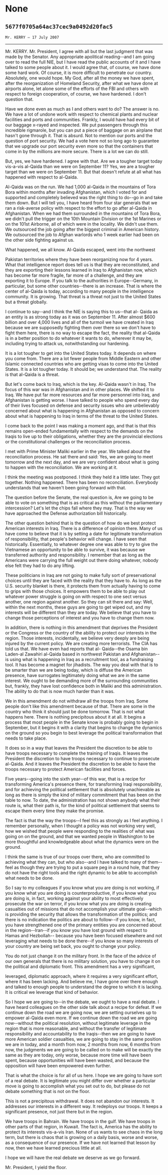 # None
## `5677f0705a64ac37cec9a0492d20fac5`
`Mr. KERRY — 17 July 2007`

---


Mr. KERRY. Mr. President, I agree with all but the last judgment that 
was made by the Senator. Any appropriate apolitical reading--and I am 
going over to read the full NIE, but I have read the public accounts of 
it and I have talked to some people about it. I would agree that, of 
course, we have done some hard work. Of course, it is more difficult to 
penetrate our country. Absolutely, one would hope. My God, after all 
the money we have spent, after the reorganization of Homeland Security, 
after what we have done at airports alone, let alone some of the 
efforts of the FBI and others with respect to foreign cooperation, of 
course, we have hardened. I don't question that.

Have we done even as much as I and others want to do? The answer is 
no. We have a lot of undone work with respect to chemical plants and 
nuclear facilities and ports and communities. Frankly, I would have had 
every bit of our baggage x-rayed and inspected. We put passengers 
through this incredible rigmarole, but you can put a piece of baggage 
on an airplane that hasn't gone through it. That is absurd. Not to 
mention our ports and the question of port security. We had a vote here 
not so long ago to guarantee that we upgrade our port security even 
more so that the containers that come in by the millions are more 
secure. There is a lot we can do still.

But, yes, we have hardened. I agree with that. Are we a tougher 
target today vis-a-vis al-Qaida than we were on September 11? Yes, we 
are a tougher target than we were on September 11. But that doesn't 
refute at all what has happened with respect to al-Qaida.

Al-Qaida was on the run. We had 1,000 al-Qaida in the mountains of 
Tora Bora within months after invading Afghanistan, which I voted for 
and supported and completely believed was the right thing to do--go in 
and take them down. But I will tell you, I have heard from four star 
generals that we ran a risk-averse policy with respect to the effort to 
go after al-Qaida in Afghanistan. When we had them surrounded in the 
mountains of Tora Bora, we didn't pull the trigger on the 10th Mountain 
Division or the 1st Marines or on the 101st Airborne, all of which were 
in the locality. We didn't use them. We outsourced the job going after 
the biggest criminal in American history. We outsourced the job to 
Afghan warlords who 1 week earlier had been on the other side fighting 
against us.

What happened, we all know. Al-Qaida escaped, went into the northwest


Pakistan territories where they have been reorganizing now for 4 years. 
What that intelligence report does tell us is that they are 
reconstituted, and they are exporting their lessons learned in Iraq to 
Afghanistan now, which has become far more fragile, far more of a 
challenge, and they are exporting it to Europe. If you talk to the 
authorities in Europe--Germany, in particular, but some other 
countries--there is an increase. That is where the center of al-Qaida 
is today, according to many people in the intelligence community. It is 
growing. That threat is a threat not just to the United States but a 
threat globally.

I continue to say--and I think the NIE is saying this to us--that al-
Qaida as an entity is as strong today as it was on September 11. After 
almost $600 billion and over 4,000 lives and all of the turmoil we have 
created in Iraq because we are supposedly fighting them over there so 
we don't have to fight them here, there is no way to escape the fact, 
the reality that al-Qaida is in a better position to do whatever it 
wants to do, wherever it may be, including trying to attack us, 
notwithstanding our hardening.

It is a lot tougher to get into the United States today. It depends 
on where you come from. There are a lot fewer people from Middle 
Eastern and other Islamic connected countries who are getting visas to 
come into the United States. It is a lot tougher today. It should be; 
we understand that. The reality is that al-Qaida is a threat.

But let's come back to Iraq, which is the key. Al-Qaida wasn't in 
Iraq. The focus of this war was in Afghanistan and in other places. We 
shifted it to Iraq. We have put far more resources and far more 
personnel into Iraq, and Afghanistan is getting worse. I have talked to 
people who spend every day of their lives focused on defense and 
security issues who are unbelievably concerned about what is happening 
in Afghanistan as opposed to concern about what is happening to Iraq in 
terms of the threat to the United States.


I come back to the point I was making a moment ago, and that is that 
this remains open-ended fundamentally with respect to the demands on 
the Iraqis to live up to their obligations, whether they are the 
provincial elections or the constitutional challenges or the 
reconciliation process.

I met with Prime Minister Maliki earlier in the year. We talked about 
the reconciliation process. He sat there and said: Yes, we are going to 
meet tomorrow and the next day, and we are very confident about what is 
going to happen with the reconciliation. We are working at it.

I think the meeting was postponed. I think they held it a little 
later. They got together. Nothing happened. There has been no 
reconciliation. Everybody understands that we haven't been going 
forward with that.

The question before the Senate, the real question is, Are we going to 
be able to vote on something that is as critical as this without the 
parliamentary intercession? Let's let the chips fall where they may. 
That is the way we have approached the Defense authorization bill 
historically.

The other question behind that is the question of how do we best 
protect American interests in Iraq. There is a difference of opinion 
there. Many of us have come to believe that it is by setting a date for 
legitimate transformation of responsibility, that people's behavior 
will change. I have seen that historically. Essentially, to whatever 
degree one was able to try to give the Vietnamese an opportunity to be 
able to survive, it was because we transferred authority and 
responsibility. I remember that as long as the Americans were carrying 
the full weight out there doing whatever, nobody else felt they had to 
do any lifting.

These politicians in Iraq are not going to make fully sort of 
preservational choices until they are faced with the reality that they 
have to. As long as the U.S. security blanket is there, it protects 
them from actually having to come to grips with those choices. It 
empowers them to be able to play out whatever power struggle is going 
on with respect to one sect versus another, one region against another. 
So they can sit there and say: Well, within the next months, these guys 
are going to get wiped out, and my interests will be different than 
they are today. We believe that you have to change those perceptions of 
interest and you have to change them now.

In addition, there is nothing in this amendment that deprives the 
President or the Congress or the country of the ability to protect our 
interests in the region. Those interests, incidentally, we believe very 
deeply are being injured by the current policy. We are creating more 
terrorists. The CIA has told us that. We have even had reports that al-
Qaida--the Osama bin Laden-al Zawahiri al-Qaida based in northwest 
Pakistan and Afghanistan--is using what is happening in Iraq as a 
recruitment tool, as a fundraising tool. It has become a magnet for 
jihadists. The way you deal with that is to be smarter than we are 
being today, which is diffuse the American presence, have surrogates 
legitimately doing what we are in the same interest. We ought to be 
demanding more of the surrounding communities but, frankly, they have 
lost confidence both in Maliki and this administration. The ability to 
do that is now much harder than it was.

We in this amendment do not withdraw all the troops from Iraq. Some 
people don't like this amendment because of that. There are some in the 
country who think it should just be done tomorrow. That is not what 
happens here. There is nothing precipitous about it at all. It begins a 
process that most people in the Senate know is probably going to begin 
in September, but it begins it with a clarity that begins to change the 
dynamics on the ground so you begin to best leverage the political 
transformation that needs to take place.

It does so in a way that leaves the President the discretion to be 
able to have troops necessary to complete the training of Iraqis. It 
leaves the President the discretion to have troops necessary to 
continue to prosecute al-Qaida. And it leaves the President the 
discretion to be able to have the troops necessary to protect American 
facilities and forces.

Five years--going into the sixth year--of this war, that is a recipe 
for transforming America's presence there, for transforming Iraqi 
responsibility, and for achieving the political settlement that is 
absolutely unachievable as long as there is simply the kind of military 
commitment that has been on the table to now. To date, the 
administration has not shown anybody what their route is, what their 
path is, for the kind of political settlement that seems to escape them 
every time they make the promise.

The fact is that the way the troops--I feel this as strongly as I 
feel anything. I remember personally, when I thought a policy was not 
working very well, how we wished that people were responding to the 
realities of what was going on on the ground, and that we wanted people 
in Washington to be more thoughtful and knowledgeable about what the 
dynamics were on the ground.

I think the same is true of our troops over there, who are committed 
to achieving what they can, but who also--and I have talked to many of 
them--feel as though they are trying to put a square peg in a round 
hole, that they do not have the right tools and the right dynamic to be 
able to accomplish what needs to be done.

So I say to my colleagues if you know what you are doing is not 
working, if you know what you are doing is counterproductive, if you 
know what you are doing is, in fact, working against your ability to 
most effectively prosecute the war on terror, if you know what you are 
doing is creating casualties out of missions that do not accomplish 
your ultimate goal--which is providing the security that allows the 
transformation of the politics; and there is no indication the politics 
are about to follow--if you know, in fact, you have strengthened one of 
the primary entities you are concerned about in the region--Iran--if 
you know you have lost ground with respect to Hamas and Hezbollah--
because you have been focused elsewhere and not leveraging what needs 
to be done there--if you know so many interests of your country are 
being set back, you ought to change your policy.

You do not just change it on the military front. In the face of the 
advice of our own generals that there is no military solution, you have 
to change it on the political and diplomatic front. This amendment has 
a very significant,


leveraged, diplomatic approach, where it requires a very significant 
effort, where it has been lacking. And believe me, I have gone over 
there enough and talked to enough people to understand the degree to 
which it is lacking. It is critical we leverage that kind of behavior.

So I hope we are going to--in the debate, we ought to have a real 
debate. I have heard colleagues on the other side talk about a recipe 
for defeat. If we continue down the road we are going now, we are 
setting ourselves up to empower al-Qaida even more. If we continue down 
the road we are going now--without the political resolution, without 
legitimate leverage in the region that is more reasonable, and without 
the transfer of legitimate responsibility and accountability to the 
Iraqis--then we are going to have more American soldier casualties, we 
are going to stay in the same position we are in today, and a month 
from now, 2 months from now, 6 months from now, the judgments we are 
going to be called on to make will be exactly the same as they are 
today, only worse, because more time will have been spent, because 
opportunities will have been wasted, and because the opposition will 
have been empowered even further.

That is what the choice is for all of us here. I hope we are going to 
have sort of a real debate. It is legitimate you might differ over 
whether a particular move is going to accomplish what you set out to 
do, but please do not debate something that is not on the floor.

This is not a precipitous withdrawal. It does not abandon our 
interests. It addresses our interests in a different way. It redeploys 
our troops. It keeps a significant presence, not just there but in the 
region.

We have troops in Bahrain. We have troops in the gulf. We have troops 
in other parts of that region, in Kuwait. The fact is, America has the 
ability to protect its interests vis-a-vis Iran. None of us wants to 
see chaos in the long term, but there is chaos that is growing on a 
daily basis, worse and worse, as a consequence of our presence. If we 
have not learned that lesson by now, then we have learned precious 
little at all.

I hope we will have the real debate we deserve as we go forward.

Mr. President, I yield the floor.